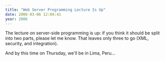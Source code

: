 ```yaml
---
title: "Web Server Programming Lecture Is Up"
date: 2006-03-06 12:04:41
year: 2006
---
```

The lecture on server-side programming is up: if you think it should be split into two parts, please let me know.  That leaves only three to go (XML, security, and integration).

And by this time on Thursday, we'll be in Lima, Peru...
